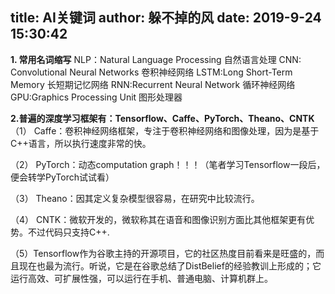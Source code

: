 title: AI关键词
author: 躲不掉的风
date: 2019-9-24 15:30:42
---

**1. 常用名词缩写**
NLP：Natural Language Processing   自然语言处理
CNN:  Convolutional Neural Networks 卷积神经网络
LSTM:Long Short-Term Memory       长短期记忆网络
RNN:Recurrent Neural Network        循环神经网络
GPU:Graphics Processing Unit       图形处理器

**2.普遍的深度学习框架有：Tensorflow、Caffe、PyTorch、Theano、CNTK**
（1） Caffe：卷积神经网络框架，专注于卷积神经网络和图像处理，因为是基于C++语言，所以执行速度非常的快。

（2） PyTorch：动态computation graph！！！（笔者学习Tensorflow一段后，便会转学PyTorch试试看）

（3） Theano：因其定义复杂模型很容易，在研究中比较流行。

（4） CNTK：微软开发的，微软称其在语音和图像识别方面比其他框架更有优势。不过代码只支持C++.

（5）Tensorflow作为谷歌主持的开源项目，它的社区热度目前看来是旺盛的，而且现在也最为流行。听说，它是在谷歌总结了DistBelief的经验教训上形成的；它运行高效、可扩展性强，可以运行在手机、普通电脑、计算机群上。

